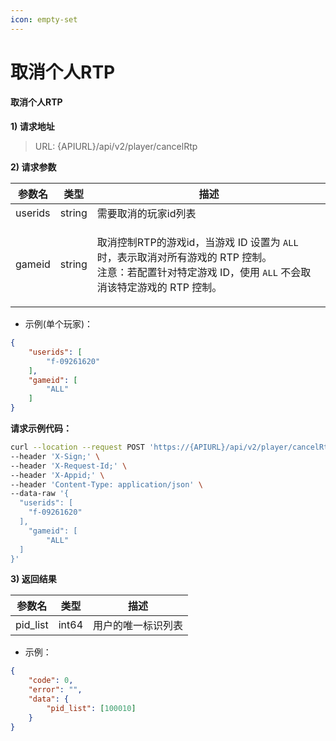 ```yaml
---
icon: empty-set
---
```


# 取消个人RTP

#### 取消个人RTP

**1) 请求地址**

> URL: {APIURL}/api/v2/player/cancelRtp

**2) 请求参数**

| 参数名     | 类型     | 描述                                                                                                                             |
| ------- | ------ | ------------------------------------------------------------------------------------------------------------------------------ |
| userids | string | 需要取消的玩家id列表                                                                                                                    |
| gameid  | string | <p>取消控制RTP的游戏id，当游戏 ID 设置为 <code>ALL</code> 时，表示取消对所有游戏的 RTP 控制。<br>注意：若配置针对特定游戏 ID，使用 <code>ALL</code> 不会取消该特定游戏的 RTP 控制。</p> |

* 示例(单个玩家)：

```json
{
    "userids": [
        "f-09261620"
    ],
    "gameid": [
        "ALL"
    ]
}
```

**请求示例代码：**

```bash
curl --location --request POST 'https://{APIURL}/api/v2/player/cancelRtp' \
--header 'X-Sign;' \
--header 'X-Request-Id;' \
--header 'X-Appid;' \
--header 'Content-Type: application/json' \
--data-raw '{
  "userids": [
    "f-09261620"
  ],
    "gameid": [
        "ALL"
  ]
}'
```

**3) 返回结果**

| 参数名       | 类型    | 描述        |
| --------- | ----- | --------- |
| pid\_list | int64 | 用户的唯一标识列表 |

* 示例：

```json
{
    "code": 0,
    "error": "",
    "data": {
        "pid_list": [100010]
    }
}
```
